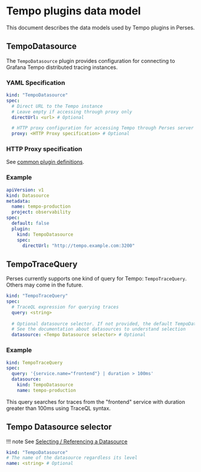 # Tempo plugins data model

This document describes the data models used by Tempo plugins in Perses.

## TempoDatasource

The `TempoDatasource` plugin provides configuration for connecting to Grafana Tempo distributed tracing instances.

### YAML Specification

```yaml
kind: "TempoDatasource"
spec:
  # Direct URL to the Tempo instance
  # Leave empty if accessing through proxy only
  directUrl: <url> # Optional

  # HTTP proxy configuration for accessing Tempo through Perses server
  proxy: <HTTP Proxy specification> # Optional
```

### HTTP Proxy specification

See [common plugin definitions](https://perses.dev/perses/docs/plugins/common/#http-proxy-specification).

### Example

```yaml
apiVersion: v1
kind: Datasource
metadata:
  name: tempo-production
  project: observability
spec:
  default: false
  plugin:
    kind: TempoDatasource
    spec:
      directUrl: "http://tempo.example.com:3200"
```

## TempoTraceQuery

Perses currently supports one kind of query for Tempo: `TempoTraceQuery`. Others may come in the future.

```yaml
kind: "TempoTraceQuery"
spec:
  # TraceQL expression for querying traces
  query: <string>
  
  # Optional datasource selector. If not provided, the default TempoDatasource is used
  # See the documentation about datasources to understand selection
  datasource: <Tempo Datasource selector> # Optional
```

### Example

```yaml
kind: TempoTraceQuery
spec:
  query: '{service.name="frontend"} | duration > 100ms'
  datasource:
    kind: TempoDatasource
    name: tempo-production
```

This query searches for traces from the "frontend" service with duration greater than 100ms using TraceQL syntax.

## Tempo Datasource selector

!!! note
See [Selecting / Referencing a Datasource](https://github.com/perses/perses/blob/main/docs/api/datasource.md#selecting--referencing-a-datasource)

```yaml
kind: "TempoDatasource"
# The name of the datasource regardless its level
name: <string> # Optional
```
